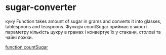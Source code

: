 # sugar-converter

куку
 Function takes amount of sugar in grams and converts it into glasses, tablespoons and teaspoons.
 Функція countSugar приймає в якості параметру кількість цукру в грамах і конвертує їх у стакани, столові та чайні ложки.

[function countSugar](https://maryna-zeinalova.github.io/sugar-converter/countSugar.js)

